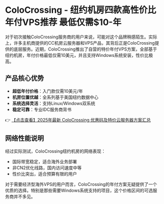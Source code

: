 # ColoCrossing - 纽约机房四款高性价比年付VPS推荐 最低仅需$10-年

对于初次接触ColoCrossing服务商的用户来说，可能对这个品牌稍感陌生。实际上，许多主机商提供的CC机房云服务器和VPS产品，其背后正是ColoCrossing提供的底层服务。近期，ColoCrossing推出了自营的特价年付VPS方案，全部基于纽约机房，年付价格最低仅需10美元，并且支持Windows系统安装，性价比极高。

## 产品核心优势

- **超低年付价格**：入门款仅需10美元/年
- **机房位置优越**：全系列基于美国纽约数据中心
- **系统选择灵活**：支持Linux/Windows双系统
- **稳定可靠**：专业IDC服务商背书

👉 [【点击查看】2025年最新 ColoCrossing 优惠码及特价云服务器方案汇总](https://bit.ly/ColoCrossing)

## 网络性能说明

经过实际测试，ColoCrossing纽约机房的网络表现：

- 国际带宽稳定，适合海外业务部署
- 非CN2优化线路，国内访问速度中等
- 性价比突出，适合预算有限的用户

对于需要经济型海外VPS的用户而言，ColoCrossing的年付方案无疑提供了一个优质的选择。特别是那些需要Windows系统支持的项目，这个价格区间的可选服务商并不多见。